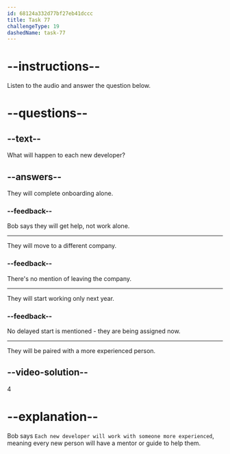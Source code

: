 ```yaml
---
id: 68124a332d77bf27eb41dccc
title: Task 77
challengeType: 19
dashedName: task-77
---
```


<!-- (Audio) Bob: Each new developer will work with someone more experienced. -->

# --instructions--

Listen to the audio and answer the question below.

# --questions--

## --text--

What will happen to each new developer?

## --answers--

They will complete onboarding alone.

### --feedback--

Bob says they will get help, not work alone.

---

They will move to a different company.

### --feedback--

There's no mention of leaving the company.

---

They will start working only next year.

### --feedback--

No delayed start is mentioned - they are being assigned now.

---

They will be paired with a more experienced person.

## --video-solution--

4

# --explanation--

Bob says `Each new developer will work with someone more experienced`, meaning every new person will have a mentor or guide to help them.
